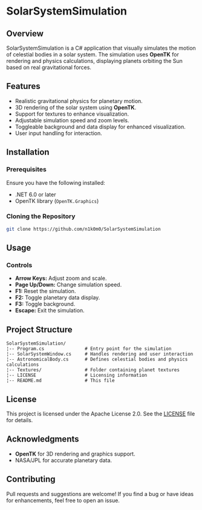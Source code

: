 # SolarSystemSimulation

## Overview

SolarSystemSimulation is a C# application that visually simulates the motion of celestial bodies in a solar system. The simulation uses **OpenTK** for rendering and physics calculations, displaying planets orbiting the Sun based on real gravitational forces.

## Features

- Realistic gravitational physics for planetary motion.
- 3D rendering of the solar system using **OpenTK**.
- Support for textures to enhance visualization.
- Adjustable simulation speed and zoom levels.
- Toggleable background and data display for enhanced visualization.
- User input handling for interaction.

## Installation

### Prerequisites

Ensure you have the following installed:

- .NET 6.0 or later
- OpenTK library (`OpenTK.Graphics`)

### Cloning the Repository

```sh
git clone https://github.com/n1k0m0/SolarSystemSimulation
```

## Usage

### Controls

- **Arrow Keys:** Adjust zoom and scale.
- **Page Up/Down:** Change simulation speed.
- **F1:** Reset the simulation.
- **F2:** Toggle planetary data display.
- **F3:** Toggle background.
- **Escape:** Exit the simulation.

## Project Structure

```
SolarSystemSimulation/
¦-- Program.cs               # Entry point for the simulation
¦-- SolarSystemWindow.cs     # Handles rendering and user interaction
¦-- AstronomicalBody.cs      # Defines celestial bodies and physics calculations
¦-- Textures/                # Folder containing planet textures
¦-- LICENSE                  # Licensing information
¦-- README.md                # This file
```

## License

This project is licensed under the Apache License 2.0. See the [LICENSE](LICENSE) file for details.

## Acknowledgments

- **OpenTK** for 3D rendering and graphics support.
- NASA/JPL for accurate planetary data.

## Contributing

Pull requests and suggestions are welcome! If you find a bug or have ideas for enhancements, feel free to open an issue.
